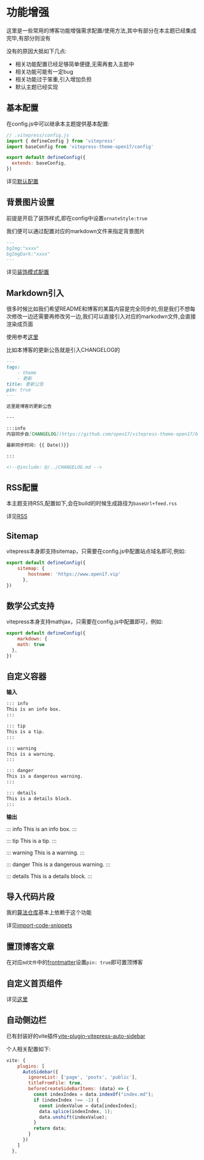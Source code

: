 # 功能增强

这里是一些常用的博客功能增强需求配置/使用方法,其中有部分在本主题已经集成完毕,有部分则没有

没有的原因大抵如下几点:

- 相关功能配置已经足够简单便捷,无需再套入主题中
- 相关功能可能有一定bug
- 相关功能过于笨重,引入增加负担
- 默认主题已经实现

## 基本配置

在config.js中可以继承本主题提供基本配置:

```js
// .vitepress/config.js
import { defineConfig } from 'vitepress'
import baseConfig from 'vitepress-theme-open17/config'

export default defineConfig({
  extends: baseConfig,
})
``` 
详见[默认配置](/guide/1-config/3-default.html)

## 背景图片设置

前提是开启了装饰样式,即在config中设置`ornateStyle:true`

我们便可以通过配置对应的markdown文件来指定背景图片
```md
---
bgImg:"xxxx" 
bgImgDark:"xxxx"
---
```

详见[装饰模式配置](/guide/1-config/1-ornateStyle)

## Markdown引入

很多时候比如我们希望README和博客的某篇内容是完全同步的,但是我们不想每次修改一边还需要再修改另一边,我们可以直接引入对应的markodwn文件,会直接渲染成页面

使用参考[这里](https://vitepress.dev/guide/markdown#markdown-file-inclusion)

比如本博客的更新公告就是引入CHANGELOG的

```md
---
tags:
    - theme
    - 更新
title: 更新公告
pin: true
---

这里是博客的更新公告

---

:::info
内容同步自[CHANGELOG](https://github.com/open17/vitepress-theme-open17/blob/template/CHANGELOG.md)

最新同步时间: {{ Date()}}

:::

<!--@include: @/../CHANGELOG.md -->
```

## RSS配置

本主题支持RSS,配置如下,会在build的时候生成路径为`baseUrl+feed.rss`

详见[RSS](/guide/1-config/4-rss)

## Sitemap

vitepress本身即支持sitemap，只需要在config.js中配置站点域名即可,例如:
```js
export default defineConfig({
    sitemap: {
        hostname: 'https://www.open17.vip'
      },
})
```


## 数学公式支持

vitepress本身支持mathjax，只需要在config.js中配置即可，例如:
```js
export default defineConfig({
    markdown: {
    math: true
  },
})
```

## 自定义容器

**输入**

```md
::: info
This is an info box.
:::

::: tip
This is a tip.
:::

::: warning
This is a warning.
:::

::: danger
This is a dangerous warning.
:::

::: details
This is a details block.
:::
```

**输出**

::: info
This is an info box.
:::

::: tip
This is a tip.
:::

::: warning
This is a warning.
:::

::: danger
This is a dangerous warning.
:::

::: details
This is a details block.
:::

## 导入代码片段

我的[算法仓库](https://alg.open17.vip)基本上依赖于这个功能

详见[import-code-snippets](https://vitepress.dev/guide/markdown#import-code-snippets)

## 置顶博客文章

在对应`md文件`中的[frontmatter](https://vitepress.dev/guide/frontmatter)设置`pin: true`即可置顶博客

## 自定义首页组件

详见[这里](/guide/1-config/0-home.html#%E8%87%AA%E5%AE%9A%E4%B9%89%E7%BB%84%E4%BB%B6%E6%A0%8F)

## 自动侧边栏

已有封装好的vite插件[vite-plugin-vitepress-auto-sidebar](https://github.com/QC2168/vite-plugin-vitepress-auto-sidebar)

个人相关配置如下:

```js
vite: {
    plugins: [
      AutoSidebar({
        ignoreList: ['page', 'posts', 'public'],
        titleFromFile: true,
        beforeCreateSideBarItems: (data) => {
          const indexIndex = data.indexOf("index.md");
          if (indexIndex !== -1) {
            const indexValue = data[indexIndex];
            data.splice(indexIndex, 1);
            data.unshift(indexValue);
          }
          return data;
        }
      })
    ]
  },
```

